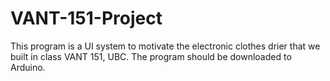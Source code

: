 # VANT-151-Project
This program is a UI system to motivate the electronic clothes drier that we built in class VANT 151, UBC. The program should be downloaded to Arduino. 

